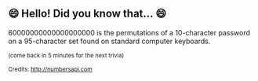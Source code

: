 ## 😄 Hello! Did you know that... 😄
60000000000000000000 is the permutations of a 10-character password on a 95-character set found on standard computer keyboards.

<sup>(come back in 5 minutes for the next trivia)</sup>


<sup>Credits: http://numbersapi.com</sup>
